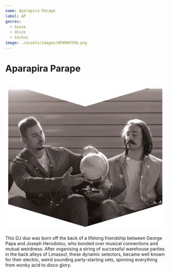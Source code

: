 ```yaml
---
name: Aparapira Parape
label: AP
genres:
  - house
  - disco
  - techno
image: ./assets/images/APARAPIRA.png
---
```


# Aparapira Parape

![](./assets/images/APARAPIRA.png)

This DJ duo was born off the back of a lifelong friendship between George Papa and Joseph Herodotou, who bonded over musical connections and mutual weirdness. After organising a string of successful warehouse parties in the back alleys of Limassol, these dynamic selectors, became well known for their electric, weird sounding party-starting sets, spinning everything from wonky acid to disco glory.
